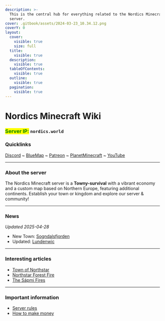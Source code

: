 ```yaml
---
description: >-
  This is the central hub for everything related to the Nordics Minecraft
  server.
cover: .gitbook/assets/2024-03-23_10.34.12.png
coverY: 0
layout:
  cover:
    visible: true
    size: full
  title:
    visible: true
  description:
    visible: true
  tableOfContents:
    visible: true
  outline:
    visible: true
  pagination:
    visible: true
---
```


# Nordics Minecraft Wiki

### <mark style="color:green;">Server IP:</mark> `nordics.world`

### Quicklinks

[Discord](https://discord.gg/nordics) \~ [BlueMap](http://map.nordics.world) \~ [Patreon](https://www.patreon.com/nordics) \~ [PlanetMinecraft](https://www.planetminecraft.com/server/nordics-minecraft-server/) \~ [YouTube](https://www.youtube.com/@NordicsMinecraft/shorts)

***

### About the server

The Nordics Minecraft server is a **Towny-survival** with a vibrant economy and a custom map based on Northern Europe, featuring additional continents. Establish your town or kingdom and explore our server & community!

***

### News

_Updated 2025-04-28_

* New Town: [Sogndalsfjorden](the-world/towns/sogndalsfjorden.md)
* Updated: [Lundenwic](the-world/towns/kingdom_of_albion/england/lundenwic.md)

***

### Interesting articles

* [Town of Northstar](the-world/towns/northstar/)
* [Northstar Forest Fire](server-events/terrain-incidents/northstar-forest-fire.md)
* [The Sápmi Fires](server-events/terrain-incidents/the-sapmi-forest-fire.md)

***

### Important information

* [Server rules](general-information/rules-and-moderation/rules/)
* [How to make money](the-world/economy/make-money/)
